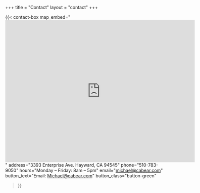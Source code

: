 +++
title = "Contact"
layout = "contact"
+++


{{< contact-box
  map_embed="<iframe src='https://www.google.com/maps/embed?pb=!1m18!1m12!1m3!1d3410.626727384346!2d-122.12441582400209!3d37.63359432027985!2m3!1f0!2f0!3f0!3m2!1i1024!2i768!4f13.1!3m3!1m2!1s0x808f96d3343d166f%3A0x7d29e8bc185e6a4e!2s3393%20Enterprise%20Ave%2C%20Hayward%2C%20CA%2094545!5e1!3m2!1sen!2sus!4v1751866686785!5m2!1sen!2sus' width='600' height='450' style='border:0;' allowfullscreen='' loading='lazy' referrerpolicy='no-referrer-when-downgrade'></iframe>"
  address="3393 Enterprise Ave.  Hayward, CA 94545"
  phone="510-783-9050"
  hours="Monday – Friday: 8am – 5pm"
  email="michael@cabear.com"
  button_text="Email: Michael@cabear.com"
  button_class="button-green"
>}}
